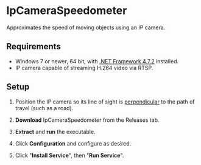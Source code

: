 # IpCameraSpeedometer
Approximates the speed of moving objects using an IP camera.  

## Requirements
* Windows 7 or newer, 64 bit, with [.NET Framework 4.7.2](https://dotnet.microsoft.com/download/dotnet-framework/net472) installed.
* IP camera capable of streaming H.264 video via RTSP.

## Setup
1) Position the IP camera so its line of sight is [perpendicular](https://www.google.com/search?q=perpendicular) to the path of travel (such as a road).

2) **Download** IpCameraSpeedometer from the Releases tab.

3) **Extract** and **run** the executable.

4) Click **Configuration** and configure as desired.

5) Click "**Install Service**", then "**Run Service**".
